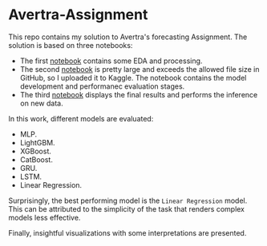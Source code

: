 # Avertra-Assignment
This repo contains my solution to Avertra's forecasting Assignment.
The solution is based on three notebooks:
- The first [notebook](https://github.com/Azzam-Radman/Avertra-Assignment/blob/main/Notebooks/01%20-%20Exploration%20and%20Preprocessing.ipynb) contains some EDA and processing.
- The second [notebook](https://www.kaggle.com/azzamradman/02-model-training) is pretty large and exceeds the allowed file size in GitHub, so I uploaded it to Kaggle. The notebook contains the model development and performanec evaluation stages.
- The third [notebook](https://github.com/Azzam-Radman/Avertra-Assignment/blob/main/Notebooks/03%20-%20Results%20and%20Inferenec.ipynb) displays the final results and performs the inference on new data.

In this work, different models are evaluated:
- MLP.
- LightGBM.
- XGBoost.
- CatBoost.
- GRU.
- LSTM.
- Linear Regression.

Surprisingly, the best performing model is the `Linear Regression` model. This can be attributed to the simplicity of the task that renders complex models less effective.

Finally, insightful visualizations with some interpretations are presented.
